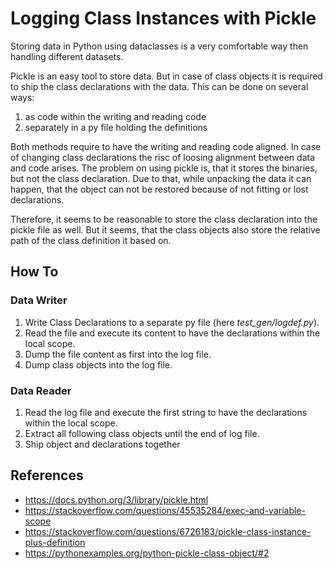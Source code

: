 # Logging Class Instances with Pickle

Storing data in Python using dataclasses is a very comfortable way then handling different datasets.

Pickle is an easy tool to store data. But in case of class objects it is required to ship the class declarations
with the data. This can be done on several ways:

1. as code within the writing and reading code
2. separately in a py file holding the definitions

Both methods require to have the writing and reading code aligned. In case of changing class declarations
the risc of loosing alignment between data and code arises. The problem on using pickle is, that it stores
the binaries, but not the class declaration. Due to that, while unpacking the data it can happen, that the
object can not be restored because of not fitting or lost declarations.

Therefore, it seems to be reasonable to store the class declaration into the pickle file as well. But it
seems, that the class objects also store the relative path of the class definition it based on.

## How To

### Data Writer

1. Write Class Declarations to a separate py file (here *test_gen/logdef.py*).
2. Read the file and execute its content to have the declarations within the local scope.
3. Dump the file content as first into the log file.
4. Dump class objects into the log file.

### Data Reader

1. Read the log file and execute the first string to have the declarations within the local scope.
2. Extract all following class objects until the end of log file.
3. Ship object and declarations together

## References

- https://docs.python.org/3/library/pickle.html
- https://stackoverflow.com/questions/45535284/exec-and-variable-scope
- https://stackoverflow.com/questions/6726183/pickle-class-instance-plus-definition
- https://pythonexamples.org/python-pickle-class-object/#2
